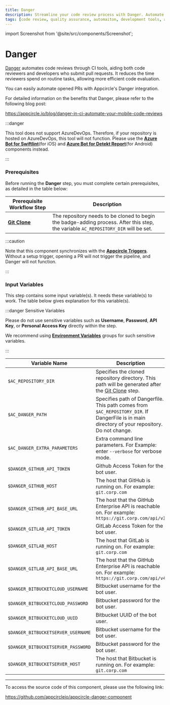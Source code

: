 ```yaml
---
title: Danger
description: Streamline your code review process with Danger. Automate checks and enforce code standards pre-merge to maintain high-quality software.
tags: [code review, quality assurance, automaiton, development tools, appcircle, mobile ci/cd]
---
```



import Screenshot from '@site/src/components/Screenshot';

# Danger

[Danger](https://danger.systems/ruby/) automates code reviews through CI tools, aiding both code reviewers and developers who submit pull requests. It reduces the time reviewers spend on routine tasks, allowing more efficient code evaluation.

You can easily automate opened PRs with Appcircle's Danger integration.

For detailed information on the benefits that Danger, please refer to the following blog post:

https://appcircle.io/blog/danger-in-ci-automate-your-mobile-code-reviews

:::danger

This tool does not support AzureDevOps. Therefore, if your repository is hosted on AzureDevOps, this tool will not function. Please use the [**Azure Bot for Swiftlint**](/workflows/ios-specific-workflow-steps/azure-bot-for-swiftlint)(for iOS) and [**Azure Bot for Detekt Report**](/workflows/android-specific-workflow-steps/azure-bot-for-detekt-report)(for Android)  components instead.

:::

### Prerequisites

Before running the **Danger** step, you must complete certain prerequisites, as detailed in the table below:

| Prerequisite Workflow Step                      | Description                                     |
|-------------------------------------------------|-------------------------------------------------|
| [**Git Clone**](/workflows/common-workflow-steps/git-clone) | The repository needs to be cloned to begin the badge-adding process. After this step, the variable `AC_REPOSITORY_DIR` will be set. |

:::caution

Note that this component synchronizes with the [**Appcircle Triggers**](/build/build-process-management/build-manually-or-with-triggers/#managing-triggers-for-builds). Without a setup trigger, opening a PR will not trigger the pipeline, and Danger will not function.

:::

<Screenshot url='https://cdn.appcircle.io/docs/assets/BE3062-dangerOrder.png' />

### Input Variables

This step contains some input variable(s). It needs these variable(s) to work. The table below gives explanation for this variable(s).

<Screenshot url='https://cdn.appcircle.io/docs/assets/BE3062-dangerInput.png' />

:::danger Sensitive Variables

Please do not use sensitive variables such as **Username**, **Password**, **API Key**, or **Personal Access Key** directly within the step.

We recommend using [**Environment Variables**](/environment-variables/managing-variables) groups for such sensitive variables.

:::

| Variable Name                             | Description                                                                                                                                    | Status   |
|-------------------------------------------|------------------------------------------------------------------------------------------------------------------------------------------------|----------|
| `$AC_REPOSITORY_DIR`                      | Specifies the cloned repository directory. This path will be generated after the [Git Clone](/workflows/common-workflow-steps/git-clone) step. | Required |
| `$AC_DANGER_PATH`                         | Specifies path of Dangerfile. This path comes from `$AC_REPOSITORY_DIR`. If DangerFile is in main directory of your repository. Do not change.  | Required |
| `$AC_DANGER_EXTRA_PARAMETERS`             | Extra command line parameters. For Example: enter `--verbose` for verbose mode.                                                                | Optional |
| `$DANGER_GITHUB_API_TOKEN`                | Github Access Token for the bot user.                                                                                                          | Optional |
| `$DANGER_GITHUB_HOST`                     | The host that GitHub is running on. For example: `git.corp.com`                                                                                | Optional |
| `$DANGER_GITHUB_API_BASE_URL`             | The host that the GitHub Enterprise API is reachable on. For example: `https://git.corp.com/api/v3`                                            | Optional |
| `$DANGER_GITLAB_API_TOKEN`                | GitLab Access Token for the bot user.                                                                                                          | Optional |
| `$DANGER_GITLAB_HOST`                     | The host that GitLab is running on. For example: `git.corp.com`                                                                                | Optional |
| `$DANGER_GITLAB_API_BASE_URL`             | The host that the GitHub Enterprise API is reachable on. For example: `https://git.corp.com/api/v4`                                            | Optional |
| `$DANGER_BITBUCKETCLOUD_USERNAME`         | Bitbucket username for the bot user.                                                                                                           | Optional |
| `$DANGER_BITBUCKETCLOUD_PASSWORD`         | Bitbucket password for the bot user.                                                                                                           | Optional |
| `$DANGER_BITBUCKETCLOUD_UUID`             | Bitbucket UUID of the bot user.                                                                                                                | Optional |
| `$DANGER_BITBUCKETSERVER_USERNAME`        | Bitbucket username for the bot user.                                                                                                           | Optional |
| `$DANGER_BITBUCKETSERVER_PASSWORD`        | Bitbucket password for the bot user.                                                                                                           | Optional |
| `$DANGER_BITBUCKETSERVER_HOST`            | The host that Bitbucket is running on. For example: `git.corp.com`                                                                             | Optional |

---

To access the source code of this component, please use the following link:

https://github.com/appcircleio/appcircle-danger-component
